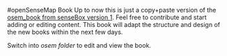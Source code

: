 #openSenseMap Book
Up to now this is just a copy+paste version of the [osem_book from senseBox version 1](https://github.com/sensebox/books/tree/book_osem). 
Feel free to contribute and start adding or editing content. This book will adapt the structure and design of the new books within the next few days.

Switch into *osem folder* to edit and view the book.
